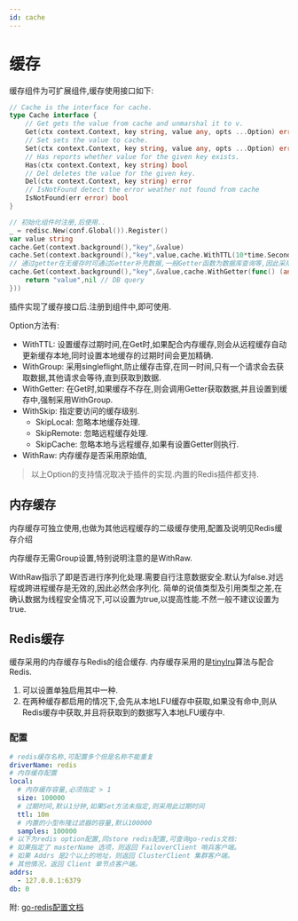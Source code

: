 ```yaml
---
id: cache
---
```

# 缓存

缓存组件为可扩展组件,缓存使用接口如下:

```go
// Cache is the interface for cache.
type Cache interface {
	// Get gets the value from cache and unmarshal it to v.
	Get(ctx context.Context, key string, value any, opts ...Option) error
	// Set sets the value to cache.
	Set(ctx context.Context, key string, value any, opts ...Option) error
	// Has reports whether value for the given key exists.
	Has(ctx context.Context, key string) bool
	// Del deletes the value for the given key.
	Del(ctx context.Context, key string) error
	// IsNotFound detect the error weather not found from cache
	IsNotFound(err error) bool
}

// 初始化组件时注册,后使用..
_ = redisc.New(conf.Global()).Register()
var value string
cache.Get(context.background(),"key",&value)
cache.Set(context.background(),"key",value,cache.WithTTL(10*time.Second))
// 通过getter在无缓存时可通过Getter补充数据,一般Getter函数为数据库查询等,因此采用防止缓存穿透的功能
cache.Get(context.background(),"key",&value,cache.WithGetter(func() (any, error) {
    return "value",nil // DB query
}))
```

插件实现了缓存接口后.注册到组件中,即可使用.

Option方法有:

- WithTTL: 设置缓存过期时间,在Get时,如果配合内存缓存,则会从远程缓存自动更新缓存本地,同时设置本地缓存的过期时间会更加精确.
- WithGroup: 采用singleflight,防止缓存击穿,在同一时间,只有一个请求会去获取数据,其他请求会等待,直到获取到数据.
- WithGetter: 在Get时,如果缓存不存在,则会调用Getter获取数据,并且设置到缓存中,强制采用WithGroup.
- WithSkip: 指定要访问的缓存级别.
  - SkipLocal: 忽略本地缓存处理.
  - SkipRemote: 忽略远程缓存处理.
  - SkipCache: 忽略本地与远程缓存,如果有设置Getter则执行.
- WithRaw: 内存缓存是否采用原始值,

> 以上Option的支持情况取决于插件的实现.内置的Redis插件都支持.

## 内存缓存

内存缓存可独立使用,也做为其他远程缓存的二级缓存使用,配置及说明见Redis缓存介绍

内存缓存无需Group设置,特别说明注意的是WithRaw.

WithRaw指示了即是否进行序列化处理.需要自行注意数据安全.默认为false.对远程或跨进程缓存是无效的,因此必然会序列化.
简单的说值类型及引用类型之差,在确认数据为线程安全情况下,可以设置为true,以提高性能.不然一般不建议设置为true.

## Redis缓存

缓存采用的内存缓存与Redis的组合缓存. 内存缓存采用的是[tinylru](https://github.com/vmihailenco/go-tinylfu)算法与配合Redis.

1. 可以设置单独启用其中一种.
2. 在两种缓存都启用的情况下,会先从本地LFU缓存中获取,如果没有命中,则从Redis缓存中获取,并且将获取到的数据写入本地LFU缓存中.

### 配置

```yaml
# redis缓存名称,可配置多个但是名称不能重复
driverName: redis
# 内存缓存配置
local:
  # 内存缓存容量,必须指定 > 1 
  size: 100000
  # 过期时间,默认1分钟,如果Set方法未指定,则采用此过期时间
  ttl: 10m
  # 内置的小型布隆过滤器的容量,默认100000
  samples: 100000
# 以下为redis option配置,同store redis配置,可查询go-redis文档: 
# 如果指定了 masterName 选项，则返回 FailoverClient 哨兵客户端。
# 如果 Addrs 是2个以上的地址，则返回 ClusterClient 集群客户端。
# 其他情况，返回 Client 单节点客户端。
addrs:
  - 127.0.0.1:6379
db: 0
```

附: [go-redis配置文档](https://redis.uptrace.dev/zh/guide/go-redis-option.html)